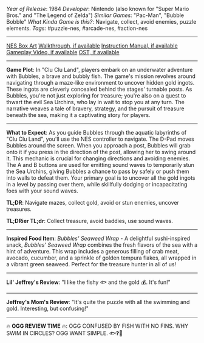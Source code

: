 *Year of Release*: 1984
*Developer*: Nintendo (also known for "Super Mario Bros." and "The Legend of Zelda")
*Similar Games*: "Pac-Man", "Bubble Bobble"
*What Kinda Game is this?*: Navigate, collect, avoid enemies, puzzle elements.
*Tags:* #puzzle-nes, #arcade-nes, #action-nes

---
[NES Box Art](https://www.google.com/search?tbm=isch&q=NES+Box+Art+Clu+Clu+Land) 
[Walkthrough, if available](https://www.google.com/search?q=Walkthrough+NES+Clu+Clu+Land)
[Instruction Manual, if available](https://www.google.com/search?q=NES+Instruction+Manual+Clu+Clu+Land)
[Gameplay Video, if available](https://www.youtube.com/results?search_query=gameplay+NES+Clu+Clu+Land) 
[OST, if available](https://www.youtube.com/results?search_query=gameplay+NES+Clu+Clu+Land+OST)

- - -
**Game Plot**: In "Clu Clu Land", players embark on an underwater adventure with Bubbles, a brave and bubbly fish. The game's mission revolves around navigating through a maze-like environment to uncover hidden gold ingots. These ingots are cleverly concealed behind the stages' turnable posts. As Bubbles, you're not just exploring for treasure; you're also on a quest to thwart the evil Sea Urchins, who lay in wait to stop you at any turn. The narrative weaves a tale of bravery, strategy, and the pursuit of treasure beneath the sea, making it a captivating story for players.

- - -
**What to Expect**: As you guide Bubbles through the aquatic labyrinths of "Clu Clu Land", you'll use the NES controller to navigate. The D-Pad moves Bubbles around the screen. When you approach a post, Bubbles will grab onto it if you press in the direction of the post, allowing her to swing around it. This mechanic is crucial for changing directions and avoiding enemies. The A and B buttons are used for emitting sound waves to temporarily stun the Sea Urchins, giving Bubbles a chance to pass by safely or push them into walls to defeat them. Your primary goal is to uncover all the gold ingots in a level by passing over them, while skillfully dodging or incapacitating foes with your sound waves.

**TL;DR**: Navigate mazes, collect gold, avoid or stun enemies, uncover treasures.

**TL;DRier TL;dr**: Collect treasure, avoid baddies, use sound waves.

---
**Inspired Food Item**: *Bubbles' Seaweed Wrap* - A delightful sushi-inspired snack, *Bubbles' Seaweed Wrap* combines the fresh flavors of the sea with a hint of adventure. This wrap includes a generous filling of crab meat, avocado, cucumber, and a sprinkle of golden tempura flakes, all wrapped in a vibrant green seaweed. Perfect for the treasure hunter in all of us!

---
**Lil' Jeffrey's Review**: "I like the fishy 🐟 and the gold 💰. It's fun!"

---
**Jeffrey's Mom's Review**: "It's quite the puzzle with all the swimming and gold. Interesting, but confusing!"

---
🔥 **OGG REVIEW TIME** 🔥: OGG CONFUSED BY FISH WITH NO FINS. WHY SWIM IN CIRCLES? OGG WANT SIMPLE. 🐟❓🔨